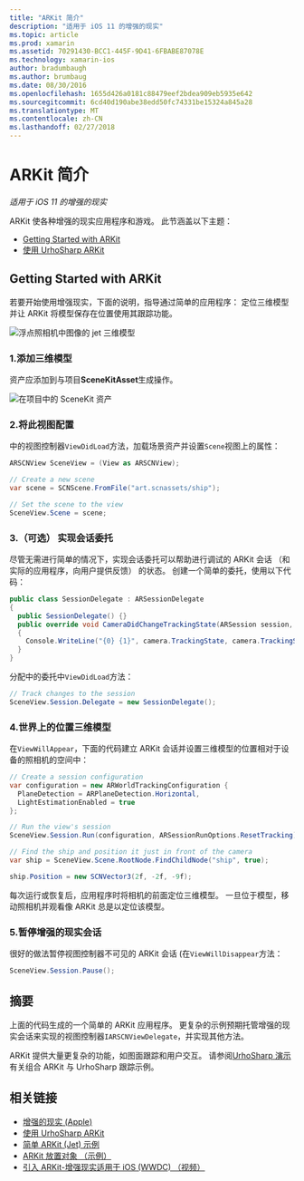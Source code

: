 ```yaml
---
title: "ARKit 简介"
description: "适用于 iOS 11 的增强的现实"
ms.topic: article
ms.prod: xamarin
ms.assetid: 70291430-BCC1-445F-9D41-6FBABE87078E
ms.technology: xamarin-ios
author: bradumbaugh
ms.author: brumbaug
ms.date: 08/30/2016
ms.openlocfilehash: 1655d426a0181c88479eef2bdea909eb5935e642
ms.sourcegitcommit: 6cd40d190abe38edd50fc74331be15324a845a28
ms.translationtype: MT
ms.contentlocale: zh-CN
ms.lasthandoff: 02/27/2018
---
```

# <a name="introduction-to-arkit"></a>ARKit 简介

_适用于 iOS 11 的增强的现实_

ARKit 使各种增强的现实应用程序和游戏。 此节涵盖以下主题：

- [Getting Started with ARKit](#gettingstarted)
- [使用 UrhoSharp ARKit](urhosharp.md)

<a name="gettingstarted" />

## <a name="getting-started-with-arkit"></a>Getting Started with ARKit

若要开始使用增强现实，下面的说明，指导通过简单的应用程序： 定位三维模型并让 ARKit 将模型保存在位置使用其跟踪功能。

![浮点照相机中图像的 jet 三维模型](images/jet-sml.png)

### <a name="1-add-a-3d-model"></a>1.添加三维模型

资产应添加到与项目**SceneKitAsset**生成操作。

![在项目中的 SceneKit 资产](images/scene-assets.png)


### <a name="2-configure-the-view"></a>2.将此视图配置

中的视图控制器`ViewDidLoad`方法，加载场景资产并设置`Scene`视图上的属性：

```csharp
ARSCNView SceneView = (View as ARSCNView);

// Create a new scene
var scene = SCNScene.FromFile("art.scnassets/ship");

// Set the scene to the view
SceneView.Scene = scene;
```

### <a name="3-optionally-implement-a-session-delegate"></a>3.（可选） 实现会话委托

尽管无需进行简单的情况下，实现会话委托可以帮助进行调试的 ARKit 会话 （和实际的应用程序，向用户提供反馈） 的状态。 创建一个简单的委托，使用以下代码：

```csharp
public class SessionDelegate : ARSessionDelegate
{
  public SessionDelegate() {}
  public override void CameraDidChangeTrackingState(ARSession session, ARCamera camera)
  {
    Console.WriteLine("{0} {1}", camera.TrackingState, camera.TrackingStateReason);
  }
}
```

分配中的委托中`ViewDidLoad`方法：

```csharp
// Track changes to the session
SceneView.Session.Delegate = new SessionDelegate();
```

### <a name="4-position-the-3d-model-in-the-world"></a>4.世界上的位置三维模型

在`ViewWillAppear`，下面的代码建立 ARKit 会话并设置三维模型的位置相对于设备的照相机的空间中：

```csharp
// Create a session configuration
var configuration = new ARWorldTrackingConfiguration {
  PlaneDetection = ARPlaneDetection.Horizontal,
  LightEstimationEnabled = true
};

// Run the view's session
SceneView.Session.Run(configuration, ARSessionRunOptions.ResetTracking);

// Find the ship and position it just in front of the camera
var ship = SceneView.Scene.RootNode.FindChildNode("ship", true);

ship.Position = new SCNVector3(2f, -2f, -9f);
```

每次运行或恢复后，应用程序时将相机的前面定位三维模型。 一旦位于模型，移动照相机并观看像 ARKit 总是以定位该模型。

### <a name="5-pause-the-augmented-reality-session"></a>5.暂停增强的现实会话

很好的做法暂停视图控制器不可见的 ARKit 会话 (在`ViewWillDisappear`方法：

```csharp
SceneView.Session.Pause();
```

## <a name="summary"></a>摘要

上面的代码生成的一个简单的 ARKit 应用程序。 更复杂的示例预期托管增强的现实会话来实现的视图控制器`IARSCNViewDelegate`，并实现其他方法。

ARKit 提供大量更复杂的功能，如图面跟踪和用户交互。 请参阅[UrhoSharp 演示](urhosharp.md)有关组合 ARKit 与 UrhoSharp 跟踪示例。


## <a name="related-links"></a>相关链接

- [增强的现实 (Apple)](https://developer.apple.com/arkit/)
- [使用 UrhoSharp ARKit](urhosharp.md)
- [简单 ARKit (Jet) 示例](https://developer.xamarin.com/samples/monotouch/ios11/ARKitSample/)
- [ARKit 放置对象 （示例）](https://developer.xamarin.com/samples/monotouch/ios11/ARKitPlacingObjects/)
- [引入 ARKit-增强现实适用于 iOS (WWDC) （视频）](https://developer.apple.com/videos/play/wwdc2017/602/)
